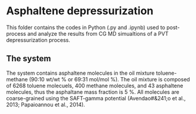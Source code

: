 # Asphaltene depressurization

This folder contains the codes in Python (.py and .ipynb) used to post-process and analyze the results from CG MD simualtions of a PVT depressurization
process.

## The system

The system contains asphaltene molecules in the oil mixture toluene-methane (90:10 wt/wt % or 69:31 mol/mol %). The oil mixture is composed of 6268 toluene
molecuels, 400 methane molecules, and 43 asphaltene molecules, thus the asphaltane mass fraction is 5 %. All molecules are coarse-grained using the
SAFT-gamma potential (Avendao#&241;o et al., 2013; Papaioannou et al., 2014).
